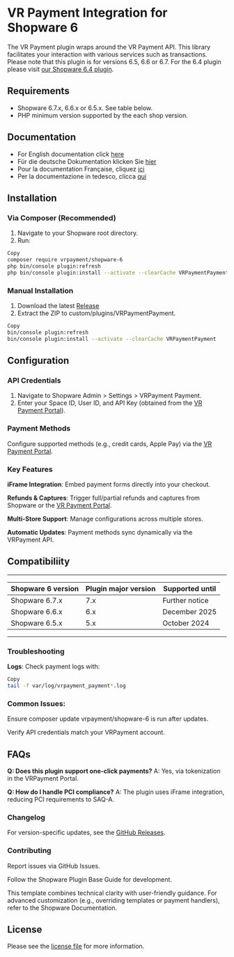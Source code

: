 

VR Payment Integration for Shopware 6
=============================

The VR Payment plugin wraps around the VR Payment API. This library facilitates your interaction with various services such as transactions.
Please note that this plugin is for versions 6.5, 6.6 or 6.7. For the 6.4 plugin please visit [our Shopware 6.4 plugin](https://github.com/vr-payment/shopware-6-4).

## Requirements

- Shopware 6.7.x, 6.6.x or 6.5.x. See table below.
- PHP minimum version supported by the each shop version.

## Documentation

- For English documentation click [here](https://plugin-documentation.vr-payment.de/vr-payment/shopware-6/7.0.0/docs/en/documentation.html)
- Für die deutsche Dokumentation klicken Sie [hier](https://plugin-documentation.vr-payment.de/vr-payment/shopware-6/7.0.0/docs/de/documentation.html)
- Pour la documentation Française, cliquez [ici](https://plugin-documentation.vr-payment.de/vr-payment/shopware-6/7.0.0/docs/fr/documentation.html)
- Per la documentazione in tedesco, clicca [qui](https://plugin-documentation.vr-payment.de/vr-payment/shopware-6/7.0.0/docs/it/documentation.html)

## Installation

### **Via Composer (Recommended)**  
1. Navigate to your Shopware root directory.
2. Run:

```bash
Copy
composer require vrpayment/shopware-6
php bin/console plugin:refresh
php bin/console plugin:install --activate --clearCache VRPaymentPayment
```

### Manual Installation

1. Download the latest [Release](../../releases)
2. Extract the ZIP to custom/plugins/VRPaymentPayment.

```bash
Copy
bin/console plugin:refresh  
bin/console plugin:install --activate --clearCache VRPaymentPayment  
```

## Configuration
### API Credentials

1. Navigate to Shopware Admin > Settings > VRPayment Payment.
2. Enter your Space ID, User ID, and API Key (obtained from the [VR Payment Portal](https://gateway.vr-payment.de/)).

### Payment Methods

Configure supported methods (e.g., credit cards, Apple Pay) via the [VR Payment Portal](https://gateway.vr-payment.de/).

### Key Features
**iFrame Integration**: Embed payment forms directly into your checkout.

**Refunds & Captures**: Trigger full/partial refunds and captures from Shopware or the [VR Payment Portal](https://gateway.vr-payment.de/).

**Multi-Store Support**: Manage configurations across multiple stores.

**Automatic Updates**: Payment methods sync dynamically via the VRPayment API.

## Compatibiliity

___________________________________________________________________________________
| Shopware 6 version            | Plugin major version   | Supported until        |
|-------------------------------|------------------------|------------------------|
| Shopware 6.7.x                | 7.x                    | Further notice         |
| Shopware 6.6.x                | 6.x                    | December 2025          |
| Shopware 6.5.x                | 5.x                    | October 2024           |
-----------------------------------------------------------------------------------

### Troubleshooting
**Logs**: Check payment logs with:

```bash
Copy
tail -f var/log/vrpayment_payment*.log
```
### Common Issues:

Ensure composer update vrpayment/shopware-6 is run after updates.

Verify API credentials match your VRPayment account.

## FAQs
**Q: Does this plugin support one-click payments?**
A: Yes, via tokenization in the VRPayment Portal.

**Q: How do I handle PCI compliance?**
A: The plugin uses iFrame integration, reducing PCI requirements to SAQ-A.

### Changelog
For version-specific updates, see the [GitHub Releases](https://github.com/vr-payment/shopware-6/releases).

### Contributing
Report issues via GitHub Issues.

Follow the Shopware Plugin Base Guide for development.

This template combines technical clarity with user-friendly guidance. For advanced customization (e.g., overriding templates or payment handlers), refer to the Shopware Documentation.

## License

Please see the [license file](https://github.com/vr-payment/shopware-6/blob/master/LICENSE.txt) for more information.
